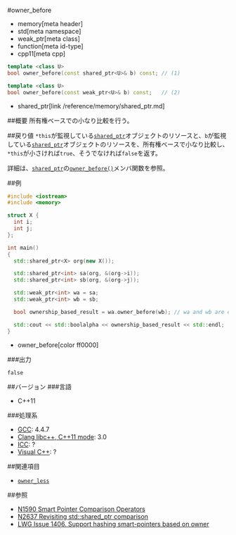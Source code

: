 #owner_before
* memory[meta header]
* std[meta namespace]
* weak_ptr[meta class]
* function[meta id-type]
* cpp11[meta cpp]

```cpp
template <class U>
bool owner_before(const shared_ptr<U>& b) const; // (1)

template <class U>
bool owner_before(const weak_ptr<U>& b) const;   // (2)
```
* shared_ptr[link /reference/memory/shared_ptr.md]

##概要
所有権ベースでの小なり比較を行う。


##戻り値
`*this`が監視している[`shared_ptr`](/reference/memory/shared_ptr.md)オブジェクトのリソースと、`b`が監視している[`shared_ptr`](/reference/memory/shared_ptr.md)オブジェクトのリソースを、所有権ベースで小なり比較し、`*this`が小さければ`true`、そうでなければ`false`を返す。

詳細は、[`shared_ptr`](/reference/memory/shared_ptr.md)の[`owner_before()`](/reference/memory/shared_ptr/owner_before.md)メンバ関数を参照。


##例
```cpp
#include <iostream>
#include <memory>

struct X {
  int i;
  int j;
};

int main()
{
  std::shared_ptr<X> org(new X());

  std::shared_ptr<int> sa(org, &(org->i));
  std::shared_ptr<int> sb(org, &(org->j));

  std::weak_ptr<int> wa = sa;
  std::weak_ptr<int> wb = sb;

  bool ownership_based_result = wa.owner_before(wb); // wa and wb are equivalent

  std::cout << std::boolalpha << ownership_based_result << std::endl;
}
```
* owner_before[color ff0000]

###出力
```
false
```

##バージョン
###言語
- C++11

###処理系
- [GCC](/implementation.md#gcc): 4.4.7
- [Clang libc++, C++11 mode](/implementation.md#clang): 3.0
- [ICC](/implementation.md#icc): ?
- [Visual C++](/implementation.md#visual_cpp): ?


##関連項目
- [`owner_less`](/reference/memory/owner_less.md)


##参照
- [N1590 Smart Pointer Comparison Operators](http://www.open-std.org/jtc1/sc22/wg21/docs/papers/2004/n1590.html)
- [N2637 Revisiting std::shared_ptr comparison](http://www.open-std.org/jtc1/sc22/wg21/docs/papers/2008/n2637.pdf)
- [LWG Issue 1406. Support hashing smart-pointers based on owner](http://www.open-std.org/jtc1/sc22/wg21/docs/lwg-active.html#1406)

